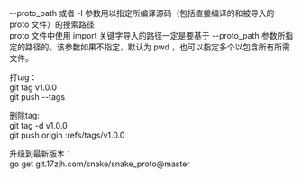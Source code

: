 
--proto_path 或者 -I 参数用以指定所编译源码（包括直接编译的和被导入的 proto 文件）的搜索路径  
proto 文件中使用 import 关键字导入的路径一定是要基于 --proto_path 参数所指定的路径的。该参数如果不指定，默认为 pwd ，也可以指定多个以包含所有所需文件。

打tag：  
git tag v1.0.0  
git push --tags

删除tag:  
git tag -d v1.0.0  
git push origin :refs/tags/v1.0.0

升级到最新版本：  
go get git.17zjh.com/snake/snake_proto@master



